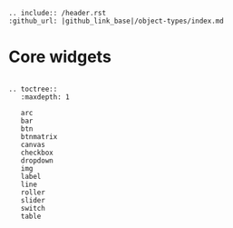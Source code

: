 ```eval_rst
.. include:: /header.rst 
:github_url: |github_link_base|/object-types/index.md
```
# Core widgets

```eval_rst

.. toctree::
   :maxdepth: 1
   
   arc
   bar
   btn
   btnmatrix
   canvas
   checkbox
   dropdown
   img
   label
   line
   roller
   slider
   switch
   table
   
```


